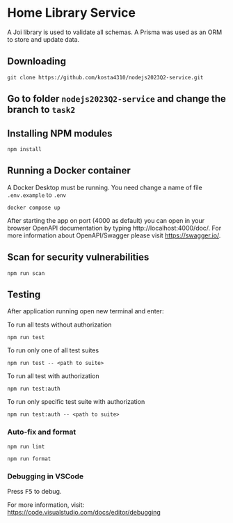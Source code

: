 # Home Library Service

A Joi library is used to validate all schemas.
A Prisma was used as an ORM to store and update data.

## Downloading

```
git clone https://github.com/kosta4310/nodejs2023Q2-service.git
```

## Go to folder `nodejs2023Q2-service` and change the branch to `task2`

## Installing NPM modules

```
npm install
```

## Running a Docker container

A Docker Desktop must be running.
You need change a name of file `.env.example` to `.env`

```
docker compose up
```

After starting the app on port (4000 as default) you can open
in your browser OpenAPI documentation by typing http://localhost:4000/doc/.
For more information about OpenAPI/Swagger please visit https://swagger.io/.

## Scan for security vulnerabilities

```
npm run scan
```

## Testing

After application running open new terminal and enter:

To run all tests without authorization

```
npm run test
```

To run only one of all test suites

```
npm run test -- <path to suite>
```

To run all test with authorization

```
npm run test:auth
```

To run only specific test suite with authorization

```
npm run test:auth -- <path to suite>
```

### Auto-fix and format

```
npm run lint
```

```
npm run format
```

### Debugging in VSCode

Press <kbd>F5</kbd> to debug.

For more information, visit: https://code.visualstudio.com/docs/editor/debugging
